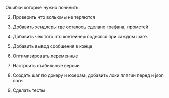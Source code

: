 Ошибки которые нужно починить:

2. Проверить что вольюмы не теряются

3. Добавить хендлеры где осталось
сделано графана, прометей

4. Добавить чек того что контейнер поднялся при каждом шаге.

5. Добавить вывод сообщения в конце

6. Оптимизировать переменные
7. Настроить стабильные версии

8. Создать шаг по докеру и юзерам, добавить локи плагин перед и json логи

9. Сделать тесты
